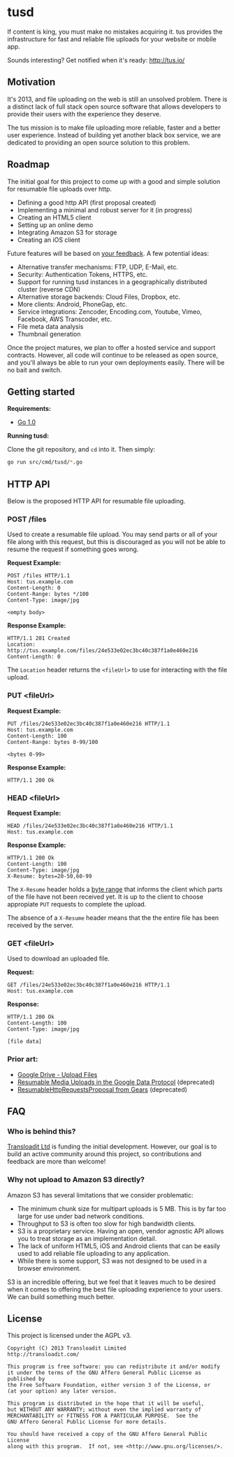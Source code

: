 # tusd

If content is king, you must make no mistakes acquiring it. tus provides the
infrastructure for fast and reliable file uploads for your website or mobile
app.

Sounds interesting? Get notified when it's ready: http://tus.io/

## Motivation

It's 2013, and file uploading on the web is still an unsolved problem. There is
a distinct lack of full stack open source software that allows developers to
provide their users with the experience they deserve.

The tus mission is to make file uploading more reliable, faster and a better
user experience. Instead of building yet another black box service, we are
dedicated to providing an open source solution to this problem.

## Roadmap

The initial goal for this project to come up with a good and simple solution
for resumable file uploads over http.

* Defining a good http API (first proposal created)
* Implementing a minimal and robust server for it (in progress)
* Creating an HTML5 client
* Setting up an online demo
* Integrating Amazon S3 for storage
* Creating an iOS client

Future features will be based on [your
feedback](https://github.com/tus/tusd/issues/new). A few potential ideas:

* Alternative transfer mechanisms: FTP, UDP, E-Mail, etc.
* Security: Authentication Tokens, HTTPS, etc.
* Support for running tusd instances in a geographically distributed cluster
  (reverse CDN)
* Alternative storage backends: Cloud Files, Dropbox, etc.
* More clients: Android, PhoneGap, etc.
* Service integrations: Zencoder, Encoding.com, Youtube, Vimeo, Facebook, AWS
  Transcoder, etc.
* File meta data analysis
* Thumbnail generation

Once the project matures, we plan to offer a hosted service and support
contracts. However, all code will continue to be released as open source, and
you'll always be able to run your own deployments easily. There will be no bait
and switch.


## Getting started

**Requirements:**

* [Go 1.0](http://golang.org/)

**Running tusd:**

Clone the git repository, and `cd` into it. Then simply:

```bash
go run src/cmd/tusd/*.go
```

## HTTP API

Below is the proposed HTTP API for resumable file uploading.

### POST /files

Used to create a resumable file upload. You may send parts or all of your file
along with this request, but this is discouraged as you will not be able to
resume the request if something goes wrong.

**Request Example:**

```
POST /files HTTP/1.1
Host: tus.example.com
Content-Length: 0
Content-Range: bytes */100
Content-Type: image/jpg
```
```
<empty body>
```

**Response Example:**

```
HTTP/1.1 201 Created
Location: http://tus.example.com/files/24e533e02ec3bc40c387f1a0e460e216
Content-Length: 0
```

The `Location` header returns the `<fileUrl>` to use for interacting with the
file upload.

### PUT \<fileUrl\>

**Request Example:**

```
PUT /files/24e533e02ec3bc40c387f1a0e460e216 HTTP/1.1
Host: tus.example.com
Content-Length: 100
Content-Range: bytes 0-99/100
```
```
<bytes 0-99>
```

**Response Example:**
```
HTTP/1.1 200 Ok
```

### HEAD \<fileUrl\>

**Request Example:**

```
HEAD /files/24e533e02ec3bc40c387f1a0e460e216 HTTP/1.1
Host: tus.example.com
```

**Response Example:**
```
HTTP/1.1 200 Ok
Content-Length: 100
Content-Type: image/jpg
X-Resume: bytes=20-50,60-99
```

The `X-Resume` header holds a [byte
range](http://www.w3.org/Protocols/rfc2616/rfc2616-sec14.html#sec14.35.1) that
informs the client which parts of the file have not been received yet. It is
up to the client to choose appropiate `PUT` requests to complete the upload.

The absence of a `X-Resume` header means that the the entire file has been
received by the server.

### GET \<fileUrl\>

Used to download an uploaded file.

**Request:**

```
GET /files/24e533e02ec3bc40c387f1a0e460e216 HTTP/1.1
Host: tus.example.com
```

**Response:**

```
HTTP/1.1 200 Ok
Content-Length: 100
Content-Type: image/jpg
```
```
[file data]
```

### Prior art:

* [Google Drive - Upload Files](https://developers.google.com/drive/manage-uploads)
* [Resumable Media Uploads in the Google Data Protocol](https://developers.google.com/gdata/docs/resumable_upload) (deprecated)
* [ResumableHttpRequestsProposal from Gears](http://code.google.com/p/gears/wiki/ResumableHttpRequestsProposal) (deprecated)

## FAQ

### Who is behind this?

[Transloadit Ltd](http://transloadit.com/) is funding the initial development.
However, our goal is to build an active community around this project, so
contributions and feedback are more than welcome!

### Why not upload to Amazon S3 directly?

Amazon S3 has several limitations that we consider problematic:

* The minimum chunk size for multipart uploads is 5 MB. This is by far too
  large for use under bad network conditions.
* Throughput to S3 is often too slow for high bandwidth clients.
* S3 is a proprietary service. Having an open, vendor agnostic API allows
  you to treat storage as an implementation detail.
* The lack of uniform HTML5, iOS and Android clients that can be easily used
  to add reliable file uploading to any application.
* While there is some support, S3 was not designed to be used in a browser
  environment.

S3 is an incredible offering, but we feel that it leaves much to be desired
when it comes to offering the best file uploading experience to your users. We
can build something much better.

## License

This project is licensed under the AGPL v3.

```
Copyright (C) 2013 Transloadit Limited
http://transloadit.com/

This program is free software: you can redistribute it and/or modify
it under the terms of the GNU Affero General Public License as published by
the Free Software Foundation, either version 3 of the License, or
(at your option) any later version.

This program is distributed in the hope that it will be useful,
but WITHOUT ANY WARRANTY; without even the implied warranty of
MERCHANTABILITY or FITNESS FOR A PARTICULAR PURPOSE.  See the
GNU Affero General Public License for more details.

You should have received a copy of the GNU Affero General Public License
along with this program.  If not, see <http://www.gnu.org/licenses/>.
```
